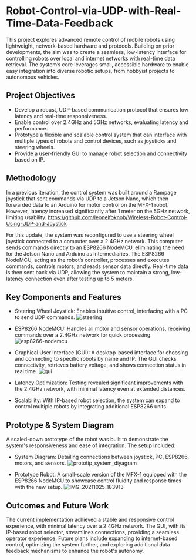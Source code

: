 # Robot-Control-via-UDP-with-Real-Time-Data-Feedback

This project explores advanced remote control of mobile robots using lightweight, network-based hardware and protocols. Building on prior developments, the aim was to create a seamless, low-latency interface for controlling robots over local and internet networks with real-time data retrieval. The system’s core leverages small, accessible hardware to enable easy integration into diverse robotic setups, from hobbyist projects to autonomous vehicles.

## Project Objectives
- Develop a robust, UDP-based communication protocol that ensures low latency and real-time responsiveness.
- Enable control over 2.4GHz and 5GHz networks, evaluating latency and performance.
- Prototype a flexible and scalable control system that can interface with multiple types of robots and control devices, such as joysticks and steering wheels.
- Provide a user-friendly GUI to manage robot selection and connectivity based on IP.

## Methodology
In a previous iteration, the control system was built around a Rampage joystick that sent commands via UDP to a Jetson Nano, which then forwarded data to an Arduino for motor control on the MFX-1 robot. However, latency increased significantly after 1 meter on the 5GHz network, limiting usability. https://github.com/leonelfoknob/Wireless-Robot-Control-Using-UDP-and-Joystick

For this update, the system was reconfigured to use a steering wheel joystick connected to a computer over a 2.4GHz network. This computer sends commands directly to an ESP8266 NodeMCU, eliminating the need for the Jetson Nano and Arduino as intermediaries. The ESP8266 NodeMCU, acting as the robot’s controller, processes and executes commands, controls motors, and reads sensor data directly. Real-time data is then sent back via UDP, allowing the system to maintain a strong, low-latency connection even after testing up to 5 meters.

## Key Components and Features
- Steering Wheel Joystick: Enables intuitive control, interfacing with a PC to send UDP commands.
  ![steering](https://github.com/user-attachments/assets/8fcc598a-7cec-4d51-83ce-b4d40e4d7a35)
  
- ESP8266 NodeMCU: Handles all motor and sensor operations, receiving commands over a 2.4GHz network for quick processing.
  ![esp8266-nodemcu](https://github.com/user-attachments/assets/233a5f63-835c-49c4-b991-a2cbebb458d8)
  
- Graphical User Interface (GUI): A desktop-based interface for choosing and connecting to specific robots by name and IP. The GUI checks connectivity, retrieves battery voltage, and shows connection status in real time.
  ![gui](https://github.com/user-attachments/assets/221e0a13-7d83-4344-981d-964aff9103eb)

- Latency Optimization: Testing revealed significant improvements with the 2.4GHz network, with minimal latency even at extended distances.
- Scalability: With IP-based robot selection, the system can expand to control multiple robots by integrating additional ESP8266 units.

## Prototype & System Diagram
A scaled-down prototype of the robot was built to demonstrate the system's responsiveness and ease of integration. The setup included:

- System Diagram: Detailing connections between joystick, PC, ESP8266, motors, and sensors.
  ![prototip_system_diyagram](https://github.com/user-attachments/assets/1784fe0c-8f59-4beb-a0a7-50a751975ea5)

- Prototype Robot: A small-scale version of the MFX-1 equipped with the ESP8266 NodeMCU to showcase control fluidity and response times with the new setup.
  ![IMG_20211025_183913](https://github.com/user-attachments/assets/262a20ac-94c2-4b87-ab2d-95942a9ab8d9)

## Outcomes and Future Work
The current implementation achieved a stable and responsive control experience, with minimal latency over a 2.4GHz network. The GUI, with its IP-based robot selector, streamlines connections, providing a seamless operator experience. Future plans include expanding to internet-based control, optimizing the system further, and exploring additional data feedback mechanisms to enhance the robot's autonomy.
